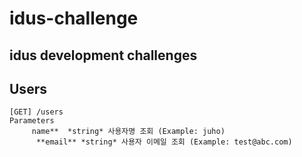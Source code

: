 # idus-challenge
## idus development challenges

## Users
```
[GET] /users
Parameters
     name**  *string* 사용자명 조회 (Example: juho)   
      **email** *string* 사용자 이메일 조회 (Example: test@abc.com)
